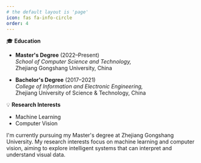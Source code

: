 ```yaml
---
# the default layout is 'page'
icon: fas fa-info-circle
order: 4
---
```


<!-- > Add Markdown syntax content to file `_tabs/about.md`{: .filepath } and it will show up on this page.
{: .prompt-tip } -->

🎓 **Education**  
- **Master's Degree** (2022–Present)  
  *School of Computer Science and Technology,*  
  Zhejiang Gongshang University, China

- **Bachelor's Degree** (2017–2021)  
  *College of Information and Electronic Engineering,*  
  Zhejiang University of Science & Technology, China

💡 **Research Interests**  
- Machine Learning  
- Computer Vision

I'm currently pursuing my Master's degree at Zhejiang Gongshang University. My research interests focus on machine learning and computer vision, aiming to explore intelligent systems that can interpret and understand visual data.